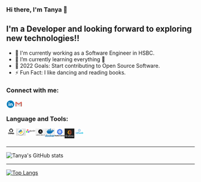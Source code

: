 ### Hi there, I'm Tanya 👋

## I'm a Developer and looking forward to exploring new technologies!!
- 🔭 I'm currently working as a Software Engineer in HSBC.
- 🌱 I’m currently learning everything 🤣 
- 🥅 2022 Goals: Start contributing to Open Source Software.
- ⚡ Fun Fact: I like dancing and reading books.

### Connect with me:

[<img align="left" alt="TanyaKansal | LinkedIn" width="22px" src="images/icons/linkedin_icon.png" />][linkedin]
[<img align="left" alt="TanyaKansal | Gmail" width="22px" src="images/icons/gmail_icon.png" />][gmail]

<br />

### Language and Tools:

<img align="left" alt="GitHub" width="26px" src="images/icons/github.png" />
<img align="left" alt="Python" width="26px" src="images/icons/python_log.jpeg" />
<img align="left" alt="OpenCV" width="26px" src="images/icons/opencv.png" />
<img align="left" alt="Ansible" width="26px" src="images/icons/ansible.png" />
<img align="left" alt="Docker" width="26px" src="images/icons/docker.jpeg" />
<img align="left" alt="Kubernetes" width="26px" src="images/icons/kubernetes.png" />
<img align="left" alt="Grafana" width="26px" src="images/icons/grafana.png" />
<img align="left" alt="Influxdb" width="26px" src="images/icons/influxdb.jpeg" />
<br />
<br />

---

![Tanya's GitHub stats](https://github-readme-stats.vercel.app/api?username=TanyaKansal&count_private=true&hide=stars,issues&show_icons=true)

---

[![Top Langs](https://github-readme-stats.vercel.app/api/top-langs/?username=TanyaKansal)](https://github.com/TanyaKansal/github-readme-stats)

[linkedin]: https://www.linkedin.com/in/tanya-kansal
[gmail]: mailto:tanyakansal218@gmail.com?
